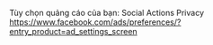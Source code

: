 Tùy chọn quảng cáo của bạn: Social Actions Privacy <br>
https://www.facebook.com/ads/preferences/?entry_product=ad_settings_screen
